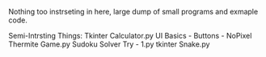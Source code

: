 Nothing too instrseting in here, large dump of small programs and exmaple code.

Semi-Intrsting Things:
Tkinter Calculator.py
UI Basics - Buttons - NoPixel Thermite Game.py
Sudoku Solver Try - 1.py
tkinter Snake.py

